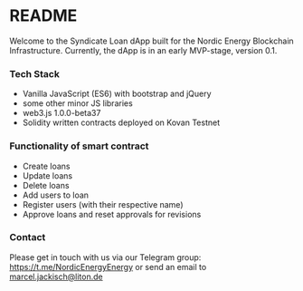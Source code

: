 # README #

Welcome to the Syndicate Loan dApp built for the Nordic Energy Blockchain Infrastructure.
Currently, the dApp is in an early MVP-stage, version 0.1. 

### Tech Stack ###

* Vanilla JavaScript (ES6) with bootstrap and jQuery
* some other minor JS libraries
* web3.js 1.0.0-beta37
* Solidity written contracts deployed on Kovan Testnet

### Functionality of smart contract ###

* Create loans
* Update loans
* Delete loans
* Add users to loan
* Register users (with their respective name)
* Approve loans and reset approvals for revisions


### Contact ###
Please get in touch with us via our Telegram group: https://t.me/NordicEnergyEnergy
or send an email to marcel.jackisch@liton.de

